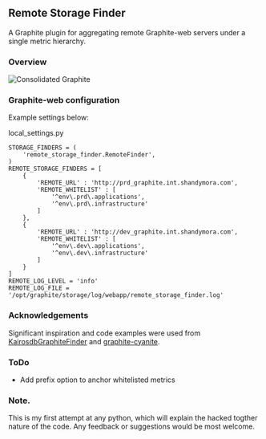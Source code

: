 ## Remote Storage Finder

A Graphite plugin for aggregating remote Graphite-web servers under a single metric hierarchy.

### Overview

![Consolidated Graphite](http://gitlab.shandymora.com/andy/remote_storage_finder/raw/master/images/consolidated_graphite.png)

### Graphite-web configuration
Example settings below:

local_settings.py
```
STORAGE_FINDERS = (
    'remote_storage_finder.RemoteFinder',
)
REMOTE_STORAGE_FINDERS = [
    {
        'REMOTE_URL' : 'http://prd_graphite.int.shandymora.com',
        'REMOTE_WHITELIST' : [
            '^env\.prd\.applications',
            '^env\.prd\.infrastructure'
        ]
    },
    {
        'REMOTE_URL' : 'http://dev_graphite.int.shandymora.com',
        'REMOTE_WHITELIST' : [
            '^env\.dev\.applications',
            '^env\.dev\.infrastructure'
        ]
    }
]
REMOTE_LOG_LEVEL = 'info'
REMOTE_LOG_FILE = '/opt/graphite/storage/log/webapp/remote_storage_finder.log'
```
### Acknowledgements
Significant inspiration and code examples were used from [KairosdbGraphiteFinder](https://github.com/Lastik/KairosdbGraphiteFinder)
and [graphite-cyanite](https://github.com/brutasse/graphite-cyanite).  

### ToDo
  * Add prefix option to anchor whitelisted metrics

### Note.
This is my first attempt at any python, which will explain the hacked togther nature of the code.  Any feedback or suggestions would be most welcome. 